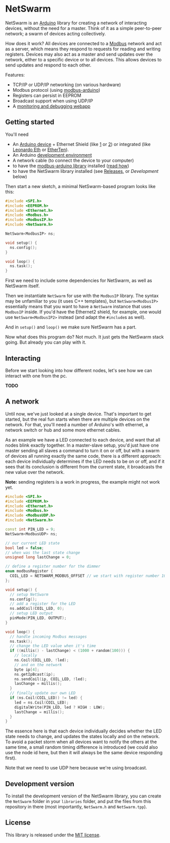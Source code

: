 NetSwarm
========

NetSwarm is an [Arduino](http://www.arduino.org/) library for creating a network
of interacting devices, without the need for a master. Think of it as a simple
peer-to-peer network; a swarm of devices acting collectively.

How does it work? All devices are connected to a [Modbus](https://en.wikipedia.org/wiki/Modbus)
network and act as a server, which means they respond to requests for reading
and writing registers. Devices may also act as a master and send updates over
the network, either to a specific device or to all devices. This allows devices
to send updates and respond to each other.

Features:
- TCP/IP or UDP/IP networking (on various hardware)
- Modbus protocol (using [modbus-arduino](https://github.com/wvengen/modbus-arduino))
- Registers can persist in EEPROM
- Broadcast support when using UDP/IP
- A [monitoring and debugging webapp](https://github.com/wvengen/netswarm-webapp)


Getting started
---------------

You'll need
* An [Arduino device](https://www.arduino.cc/en/Main/Products) + Ethernet Shield
  (like [1](http://www.arduino.org/learning/reference/Ethernet-Library) or
   [2](http://www.arduino.org/learning/reference/Ethernet-two-Library))
  or integrated (like
   [Leonardo Eth](http://www.arduino.org/products/boards/arduino-leonardo-eth) or
   [EtherTen](https://github.com/freetronics/EtherTen)).
* An Arduino [development environment](https://www.arduino.cc/en/Main/Software)
* A network cable (to connect the device to your computer)
* to have the [modbus-arduino library](https://github.com/wvengen/modbus-arduino/releases)
  installed ([read how](https://www.arduino.cc/en/Guide/Libraries#toc4))
* to have the NetSwarm library installed (see [Releases](https://github.com/wvengen/netswarm-arduino/releases), or _Development_ below)

Then start a new sketch, a minimal NetSwarm-based program looks like this:

```cpp
#include <SPI.h>
#include <EEPROM.h>
#include <Ethernet.h>
#include <Modbus.h>
#include <ModbusIP.h>
#include <NetSwarm.h>

NetSwarm<ModbusIP> ns;

void setup() {
  ns.config();
}

void loop() {
  ns.task();
}
```

First we need to include some dependencies for NetSwarm, as well as NetSwarm
itself.

Then we instantiate `NetSwarm` for use with the `ModbusIP` library. The syntax
may be unfamiliar to you (it uses C++ templates), but `NetSwarm<ModbusIP>`
essentially means that you want to have a `NetSwarm` instance that uses
`ModbusIP` inside. If you'd have the Ethernet2 shield, for example, one would
use `NetSwarm<ModbusIP2>` instead (and adapt the `#include`s as well).

And in `setup()` and `loop()` we make sure NetSwarm has a part.

Now what does this program do? Not much. It just gets the NetSwarm stack going.
But already you can play with it.


Interacting
-----------

Before we start looking into how different nodes, let's see how we can interact
with one from the pc.

**TODO**



A network
---------

Until now, we've just looked at a single device. That's important to get started,
but the real fun starts when there are multiple devices on the network. For that,
you'll need a number of Arduino's with ethernet, a network switch or hub and some
more ethernet cables.

As an example we have a LED connected to each device, and want that all nodes
blink exactly together. In a master-slave setup, you'd just have one master
sending all slaves a command to turn it on or off, but with a swarm of devices
all running exactly the same code, there is a different approach: each device
individually determines if the LED needs to be on or off, and if it sees that
its conclusion is different from the current state, it broadcasts the new value
over the network.

**Note:** sending registers is a work in progress, the example might not work yet.

```cpp
#include <SPI.h>
#include <EEPROM.h>
#include <Ethernet.h>
#include <Modbus.h>
#include <ModbusUDP.h>
#include <NetSwarm.h>

const int PIN_LED = 9;
NetSwarm<ModbusUDP> ns;

// our current LED state
bool led = false;
// when was the last state change
unsigned long lastChange = 0;

// define a register number for the dimmer
enum modbusRegister {
  COIL_LED = NETSWARM_MODBUS_OFFSET // we start with register number 100
};

void setup() {
  // setup NetSwarm
  ns.config();
  // add a register for the LED
  ns.addCoil(COIL_LED, 0);
  // setup LED output
  pinMode(PIN_LED, OUTPUT);
}

void loop() {
  // handle incoming Modbus messages
  ns.task();
  // change the LED value when it's time
  if ((millis() - lastChange) < (1000 + random(100))) {
    // locally
    ns.Coil(COIL_LED, !led);
    // and on the network
    byte ip[4];
    ns.getIpBcast(ip);
    ns.sendCoil(ip, COIL_LED, !led);
    lasChange = millis();
  }
  // finally update our own LED
  if (ns.Coil(COIL_LED)) != led) {
    led = ns.Coil(COIL_LED);
    digitalWrite(PIN_LED, led ? HIGH : LOW);
    lastChange = millis();
  }
}
```

The essence here is that each device individually decides whether the LED state
needs to change, and updates the states locally and on the network. To avoid a
packet storm when all devices want to notify the others at the same time, a
small random timing difference is introduced (we could also use the node id here,
but then it will always be the same device responding first).

Note that we need to use UDP here because we're using broadcast.


Development version
-------------------

To install the development version of the NetSwarm library, you can create
the `NetSwarm` folder in your `libraries` folder, and put the files from this
repository in there (most importantly, `NetSwarm.h` and `NetSwarm.tpp`).


License
-------

This library is released under the [MIT license](LICENSE.md).
